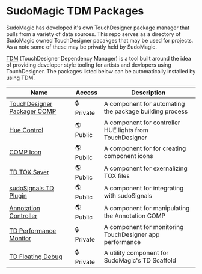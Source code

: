 # SudoMagic TDM Packages
SudoMagic has developed it's own TouchDesigner package manager that pulls from a variety of data sources. This repo serves as a directory of SudoMagic owned TouchDesigner pacakges that may be used for projects. As a note some of these may be privatly held by SudoMagic.

[TDM](https://github.com/SudoMagicCode/TouchDesigner-Dependency-Manager) (TouchDesigner Dependency Manager) is a tool built around the idea of providing developer style tooling for artists and devlopers using TouchDesigner. The packages listed below can be automatically installed by using TDM.

Name | Access | Description |
--- | --- | --- |
[TouchDesigner Packager COMP](https://github.com/SudoMagicCode/td-packager-comp) | 🔒 Private | A component for automating the package building process
[Hue Control](https://github.com/SudoMagicCode/td-hueControl) | 🌎 Public | A component for controller HUE lights from TouchDesigner
[COMP Icon](https://github.com/SudoMagicCode/td-comp-icon) | 🌎 Public | A component for for creating component icons
[TD TOX Saver](https://github.com/SudoMagicCode/TD-TOX-Saver) | 🌎 Public | A component for exernalizing TOX files
[sudoSignals TD Plugin](https://github.com/SudoMagicCode/sudoSignals_td_plugin) | 🌎 Public | A component for integrating with sudoSignals
[Annotation Controller](https://github.com/SudoMagicCode/td-annotation-controller) | 🌎 Public | A component for manipulating the Annotation COMP
[TD Performance Monitor](https://github.com/SudoMagicCode/td-performance-monitor) | 🔒 Private | A component for monitoring TouchDesigner app performance
[TD Floating Debug](https://github.com/SudoMagicCode/td-floating-debug) | 🔒 Private | A utility component for SudoMagic's TD Scaffold
